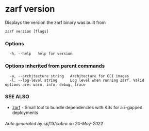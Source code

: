 # zarf version

Displays the version the zarf binary was built from

```
zarf version [flags]
```

### Options

```
  -h, --help   help for version
```

### Options inherited from parent commands

```
  -a, --architecture string   Architecture for OCI images
  -l, --log-level string      Log level when running Zarf. Valid options are: warn, info, debug, trace
```

### SEE ALSO

* [zarf](./0-zarf.md)	 - Small tool to bundle dependencies with K3s for air-gapped deployments

###### Auto generated by spf13/cobra on 20-May-2022
